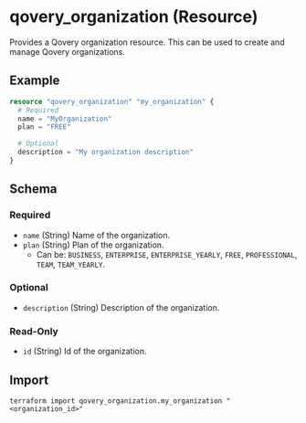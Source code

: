 # qovery_organization (Resource)

Provides a Qovery organization resource. This can be used to create and manage Qovery organizations.


## Example
```terraform
resource "qovery_organization" "my_organization" {
  # Required
  name = "MyOrganization"
  plan = "FREE"

  # Optional
  description = "My organization description"
}
```

<!-- schema generated by tfplugindocs -->
## Schema

### Required

- `name` (String) Name of the organization.
- `plan` (String) Plan of the organization.
	- Can be: `BUSINESS`, `ENTERPRISE`, `ENTERPRISE_YEARLY`, `FREE`, `PROFESSIONAL`, `TEAM`, `TEAM_YEARLY`.

### Optional

- `description` (String) Description of the organization.

### Read-Only

- `id` (String) Id of the organization.
## Import
```shell
terraform import qovery_organization.my_organization "<organization_id>"
```